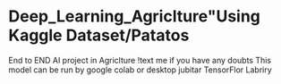# Deep_Learning_Agriclture"Using Kaggle Dataset/Patatos
End to END AI project in Agriclture !text me if you have any doubts
This model can be run by google colab or desktop jubitar
TensorFlor Labriry 
